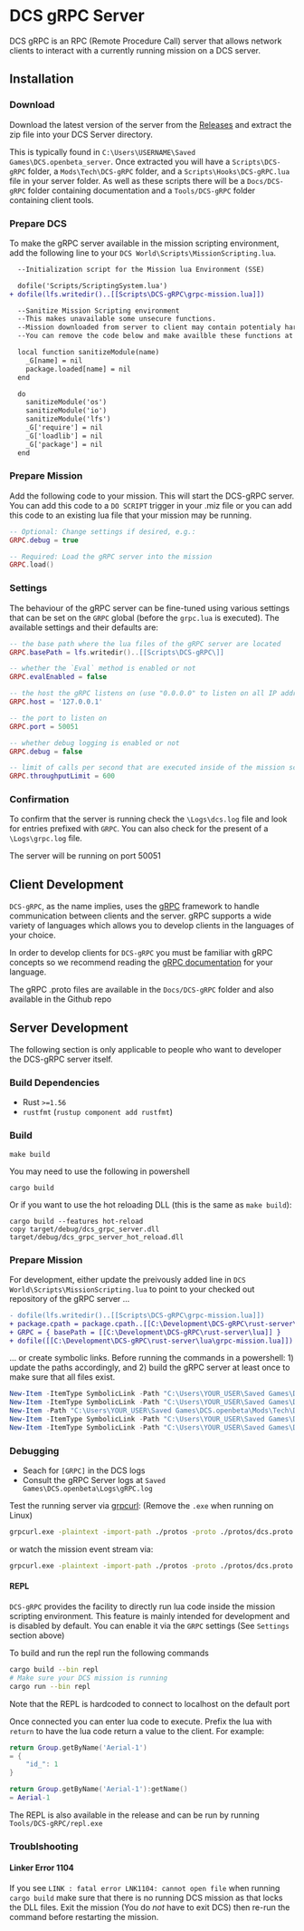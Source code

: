 # DCS gRPC Server

DCS gRPC is an RPC (Remote Procedure Call) server that allows network clients to interact with a currently running
mission on a DCS server.

## Installation

### Download

Download the latest version of the server from the [Releases](https://github.com/DCS-gRPC/rust-server/releases) and
extract the zip file into your DCS Server directory.

This is typically found in `C:\Users\USERNAME\Saved Games\DCS.openbeta_server`.
Once extracted you will have a `Scripts\DCS-gRPC` folder, a `Mods\Tech\DCS-gRPC` folder, and a
`Scripts\Hooks\DCS-gRPC.lua` file in your server folder. As well as these scripts there will be a `Docs/DCS-gRPC`
folder containing documentation and a `Tools/DCS-gRPC` folder containing client tools.

### Prepare DCS

To make the gRPC server available in the mission scripting environment, add the following line to your `DCS World\Scripts\MissionScripting.lua`.

```diff
  --Initialization script for the Mission lua Environment (SSE)

  dofile('Scripts/ScriptingSystem.lua')
+ dofile(lfs.writedir()..[[Scripts\DCS-gRPC\grpc-mission.lua]])

  --Sanitize Mission Scripting environment
  --This makes unavailable some unsecure functions.
  --Mission downloaded from server to client may contain potentialy harmful lua code that may use these functions.
  --You can remove the code below and make availble these functions at your own risk.

  local function sanitizeModule(name)
    _G[name] = nil
    package.loaded[name] = nil
  end

  do
    sanitizeModule('os')
    sanitizeModule('io')
    sanitizeModule('lfs')
    _G['require'] = nil
    _G['loadlib'] = nil
    _G['package'] = nil
  end
```

### Prepare Mission

Add the following code to your mission. This will start the DCS-gRPC server. You can add this code to a `DO SCRIPT`
trigger in your .miz file or you can add this code to an existing lua file that your mission may be running.

```lua
-- Optional: Change settings if desired, e.g.:
GRPC.debug = true

-- Required: Load the gRPC server into the mission
GRPC.load()
```

### Settings

The behaviour of the gRPC server can be fine-tuned using various settings that can be set on the `GRPC` global (before the `grpc.lua` is executed). The available settings and their defaults are:

```lua
-- the base path where the lua files of the gRPC server are located
GRPC.basePath = lfs.writedir()..[[Scripts\DCS-gRPC\]]

-- whether the `Eval` method is enabled or not
GRPC.evalEnabled = false

-- the host the gRPC listens on (use "0.0.0.0" to listen on all IP addresses of the host)
GRPC.host = '127.0.0.1'

-- the port to listen on
GRPC.port = 50051

-- whether debug logging is enabled or not
GRPC.debug = false

-- limit of calls per second that are executed inside of the mission scripting environment
GRPC.throughputLimit = 600
```

### Confirmation

To confirm that the server is running check the `\Logs\dcs.log` file and look for entries prefixed with `GRPC`.
You can also check for the present of a `\Logs\grpc.log` file.

The server will be running on port 50051

## Client Development

`DCS-gRPC`, as the name implies, uses the [gRPC](https://grpc.io/) framework to handle communication between clients
and the server. gRPC supports a wide variety of languages which allows you to develop clients in the languages of
your choice.

In order to develop clients for `DCS-gRPC` you must be familiar with gRPC concepts so we recommend reading the
[gRPC documentation](https://grpc.io/docs/) for your language.

The gRPC .proto files are available in the `Docs/DCS-gRPC` folder and also available in the Github repo

## Server Development

The following section is only applicable to people who want to developer the DCS-gRPC server itself.

### Build Dependencies

- Rust `>=1.56`
- `rustfmt` (`rustup component add rustfmt`)

### Build

```
make build
```

You may need to use the following in powershell

```
cargo build
```

Or if you want to use the hot reloading DLL (this is the same as `make build`):

```
cargo build --features hot-reload
copy target/debug/dcs_grpc_server.dll target/debug/dcs_grpc_server_hot_reload.dll
```

### Prepare Mission

For development, either update the preivously added line in `DCS World\Scripts\MissionScripting.lua` to point to your checked out repository of the gRPC server ...

```diff
- dofile(lfs.writedir()..[[Scripts\DCS-gRPC\grpc-mission.lua]])
+ package.cpath = package.cpath..[[C:\Development\DCS-gRPC\rust-server\target\debug\?.dll;]]
+ GRPC = { basePath = [[C:\Development\DCS-gRPC\rust-server\lua]] }
+ dofile([[C:\Development\DCS-gRPC\rust-server\lua\grpc-mission.lua]])
```

... or create symbolic links. Before running the commands in a powershell: 1) update the paths accordingly, and 2) build the gRPC server at least once to make sure that all files exist.

```ps1
New-Item -ItemType SymbolicLink -Path "C:\Users\YOUR_USER\Saved Games\DCS.openbeta\Scripts\DCS-gRPC" -Value "C:\Development\DCS-gRPC\rust-server\rust-server\lua"
New-Item -ItemType SymbolicLink -Path "C:\Users\YOUR_USER\Saved Games\DCS.openbeta\Scripts\Hooks\DCS-gRPC.lua" -Value "C:\Development\DCS-gRPC\rust-server\rust-server\lua\grpc-hook.lua"
New-Item -Path "C:\Users\YOUR_USER\Saved Games\DCS.openbeta\Mods\Tech\DCS-gRPC" -ItemType "directory"
New-Item -ItemType SymbolicLink -Path "C:\Users\YOUR_USER\Saved Games\DCS.openbeta\Mods\Tech\DCS-gRPC\dcs_grpc_server.dll" -Value "C:\Development\DCS-gRPC\rust-server\rust-server\target\debug\dcs_grpc_server.dll"
New-Item -ItemType SymbolicLink -Path "C:\Users\YOUR_USER\Saved Games\DCS.openbeta\Mods\Tech\DCS-gRPC\dcs_grpc_server_hot_reload.dll" -Value "C:\Development\DCS-gRPC\rust-server\rust-server\target\debug\dcs_grpc_server_hot_reload.dll"
```

### Debugging

- Seach for `[GRPC]` in the DCS logs
- Consult the gRPC Server logs at `Saved Games\DCS.openbeta\Logs\gRPC.log`

Test the running server via [grpcurl](https://github.com/fullstorydev/grpcurl): (Remove the `.exe` when running on Linux)

```bash
grpcurl.exe -plaintext -import-path ./protos -proto ./protos/dcs.proto -d '{\"text\": \"Works!\", \"display_time\": 10, \"clear_view\": false}' 127.0.0.1:50051 dcs.trigger.TriggerService/OutText
```

or watch the mission event stream via:

```bash
grpcurl.exe -plaintext -import-path ./protos -proto ./protos/dcs.proto -d '{}' 127.0.0.1:50051 dcs.mission.MissionService/StreamEvents
```

#### REPL

`DCS-gRPC` provides the facility to directly run lua code inside the mission scripting environment. This feature is
mainly intended for development and is disabled by default. You can enable it via the `GRPC` settings
(See `Settings` section above)

To build and run the repl run the following commands

```bash
cargo build --bin repl
# Make sure your DCS mission is running
cargo run --bin repl
```

Note that the REPL is hardcoded to connect to localhost on the default port

Once connected you can enter lua code to execute. Prefix the lua with `return` to have the lua code return a value to
the client. For example:

```lua
return Group.getByName('Aerial-1')
= {
    "id_": 1
}

return Group.getByName('Aerial-1'):getName()
= Aerial-1
```

The REPL is also available in the release and can be run by running `Tools/DCS-gRPC/repl.exe`

### Troublshooting

#### Linker Error 1104

If you see `LINK : fatal error LNK1104: cannot open file` when running
`cargo build` make sure that there is no running DCS mission as that
locks the DLL files. Exit the mission (You do *not* have to exit DCS)
then re-run the command before restarting the mission.
